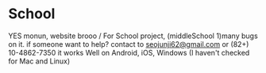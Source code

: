 # School
YES monun, website brooo /
For School project, (middleSchool 1)many bugs on it.
if someone want to help? contact to seojunji62@gmail.com or (82+) 10-4862-7350
it works Well on Android, iOS, Windows (I haven't checked for Mac and Linux)
